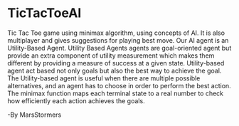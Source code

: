 # TicTacToeAI
Tic Tac Toe game using minimax algorithm, using concepts of AI.
It is also multiplayer and gives suggestions for playing best move.
Our AI agent is an Utility-Based Agent.
Utility Based Agents agents are goal-oriented agent but provide an extra component of utility measurement which makes them different by providing a measure of success at a given state.
Utility-based agent act based not only goals but also the best way to achieve the goal.
The Utility-based agent is useful when there are multiple possible alternatives, and an agent has to choose in order to perform the best action.
The minimax function maps each terminal state to a real number to check how efficiently each action achieves the goals.

-By MarsStormers

